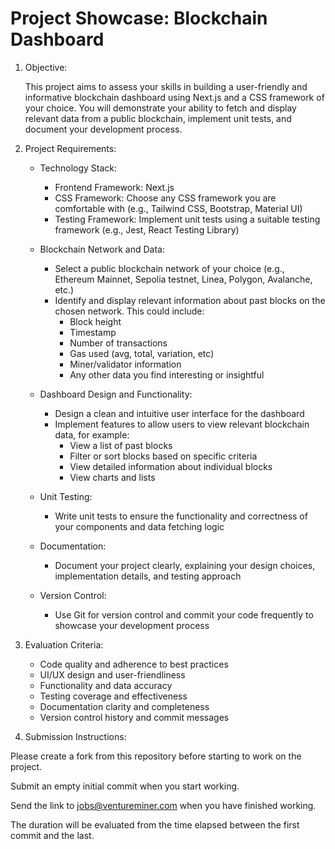 # Project Showcase: Blockchain Dashboard

1.  Objective:
    
    This project aims to assess your skills in building a user-friendly and informative blockchain dashboard using Next.js and a CSS framework of your choice. You will demonstrate your ability to fetch and display relevant data from a public blockchain, implement unit tests, and document your development process.
    
2.  Project Requirements:
    
    *   Technology Stack:
        
        *   Frontend Framework: Next.js
        *   CSS Framework: Choose any CSS framework you are comfortable with (e.g., Tailwind CSS, Bootstrap, Material UI)
        *   Testing Framework: Implement unit tests using a suitable testing framework (e.g., Jest, React Testing Library)

    *   Blockchain Network and Data:
        
        *   Select a public blockchain network of your choice (e.g., Ethereum Mainnet, Sepolia testnet, Linea, Polygon, Avalanche, etc.)
        *   Identify and display relevant information about past blocks on the chosen network. This could include:
            *   Block height
            *   Timestamp
            *   Number of transactions
            *   Gas used (avg, total, variation, etc)
            *   Miner/validator information
            *   Any other data you find interesting or insightful

    *   Dashboard Design and Functionality:
        
        *   Design a clean and intuitive user interface for the dashboard
        *   Implement features to allow users to view relevant blockchain data, for example:
            *   View a list of past blocks
            *   Filter or sort blocks based on specific criteria
            *   View detailed information about individual blocks
            *   View charts and lists

    *   Unit Testing:
        
        *   Write unit tests to ensure the functionality and correctness of your components and data fetching logic

    *   Documentation:
        
        *   Document your project clearly, explaining your design choices, implementation details, and testing approach

    *   Version Control:
        
        *   Use Git for version control and commit your code frequently to showcase your development process

3.  Evaluation Criteria:
    
    *   Code quality and adherence to best practices
    *   UI/UX design and user-friendliness
    *   Functionality and data accuracy
    *   Testing coverage and effectiveness
    *   Documentation clarity and completeness
    *   Version control history and commit messages
  
4.  Submission Instructions:
    
Please create a fork from this repository before starting to work on the project.

Submit an empty initial commit when you start working.

Send the link to jobs@ventureminer.com when you have finished working.

The duration will be evaluated from the time elapsed between the first commit and the last.
